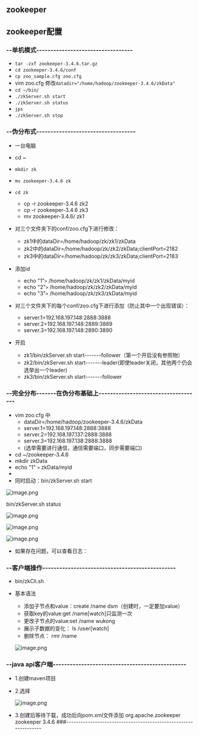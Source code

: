 ## zookeeper

## zookeeper配置

### --单机模式----------------------------------
* ```tar -zxf zookeeper-3.4.6.tar.gz ```
* ```cd zookeeper-3.4.6/conf```
* ```cp zoo_sample.cfg zoo.cfg```
* vim zoo.cfg 修改```datadir="/home/hadoop/zookeeper-3.4.6/zkData"```
* ```cd ~/bin/```
* ```./zkServer.sh start```
* ```./zkServer.sh status```
* ```jps```
* ```./zkServer.sh stop```
### --伪分布式-----------------------------------
* 一台电脑
* cd ~
* ```mkdir zk```
* ```mv zookeeper-3.4.6 zk```
* ```cd zk```
	* cp -r zookeeper-3.4.6 zk2
	* cp -r  zookeeper-3.4.6 zk3
	* mv  zookeeper-3.4.6/ zk1
* 对三个文件夹下的conf/zoo.cfg下进行修改：
 	* zk1中的dataDir=/home/hadoop/zk/zk1/zkData
	* zk2中的dataDir=/home/hadoop/zk/zk2/zkData;clientPort=2182
	* zk3中的dataDir=/home/hadoop/zk/zk3/zkData;clientPort=2183

* 添加id			
	* echo "1"`>` /home/hadoop/zk/zk1/zkData/myid
	* echo "2"`>` /home/hadoop/zk/zk2/zkData/myid
	* echo "3"`>` /home/hadoop/zk/zk3/zkData/myid

* 对三个文件夹下的每个conf/zoo.cfg下进行添加（防止其中一个出现错误）：
	* server.1=192.168.197.148:2888:3888
	* server.2=192.168.197.148:2889:3889
	* server.3=192.168.197.148:2890:3890
* 开启
	* zk1/bin/zkServer.sh start-------follower（第一个开启没有参照物）
	* zk2/bin/zkServer.sh start-------leader(即使leader关闭，其他两个仍会选举出一个leader)
	* zk3/bin/zkServer.sh start-------follower
### --完全分布-------在伪分布基础上------------------------------------
  * vim zoo.cfg 中
	* dataDir=/home/hadoop/zookeeper-3.4.6/zkData
	* server.1=192.168.197.148:2888:3888
	* server.2=192.168.197.137:2888:3888
	* server.3=192.168.197.138:2888:3888
	* (选举需要进行通信，通信需要端口，同步需要端口)
* cd ~/zookeeper-3.4.6
* mkdir zkData
* echo "1" `>` zkData/myid
*
* 同时启动：bin/zkServer.sh start

![image.png](https://upload-images.jianshu.io/upload_images/14466577-5a1963a95e84f9fd.png?imageMogr2/auto-orient/strip%7CimageView2/2/w/1240)

bin/zkServer.sh status

![image.png](https://upload-images.jianshu.io/upload_images/14466577-5345996191a38ece.png?imageMogr2/auto-orient/strip%7CimageView2/2/w/1240)

![image.png](https://upload-images.jianshu.io/upload_images/14466577-c1a26f8e3d6768d4.png?imageMogr2/auto-orient/strip%7CimageView2/2/w/1240)

![image.png](https://upload-images.jianshu.io/upload_images/14466577-5d9473b1c49e6416.png?imageMogr2/auto-orient/strip%7CimageView2/2/w/1240)

* 如果存在问题，可以查看日志：


### --客户端操作-----------------------------------------------
* bin/zkCli.sh 
* 基本语法
	* 添加子节点和value：create /name dsm（创建时，一定要加value）
	* 获取key的value:get /name[watch]只监测一次
	* 更改子节点的value:set /name wukong
	* 展示子数据的变化： ls /user[watch]
	* 删除节点： rmr /name

	![image.png](https://upload-images.jianshu.io/upload_images/14466577-350fa47ebec5a705.png?imageMogr2/auto-orient/strip%7CimageView2/2/w/1240)


### --java api客户端-----------------------------------------------
* 1.创建maven项目

* 2.选择

	![image.png](https://upload-images.jianshu.io/upload_images/14466577-4ccb3f315a3ca948.png?imageMogr2/auto-orient/strip%7CimageView2/2/w/1240)

* 3.创建后等待下载，成功后向pom.xml文件添加
    	<dependency>
		<groupId>org.apache.zookeeper</groupId>
		<artifactId>zookeeper</artifactId>
		<version>3.4.6</version>
	</dependency>
###----------------------------------------------------------------	






















